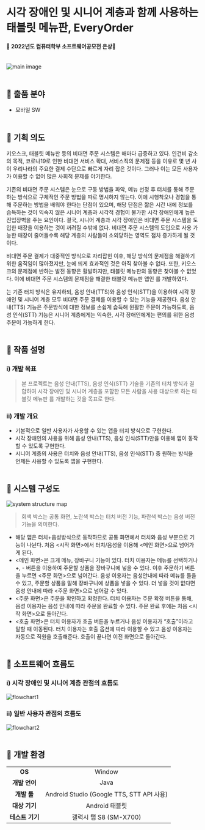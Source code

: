 # 시각 장애인 및 시니어 계층과 함께 사용하는 태블릿 메뉴판, EveryOrder
#### 🥈 2022년도 컴퓨터학부 소프트웨어공모전 은상🥈<br><br>
![main image](https://user-images.githubusercontent.com/69834230/221628882-3c44091e-e71f-4962-b1da-46f5727fcc49.png) <br><br>

## **🔎 출품 분야**
- 모바일 SW <br><br>


## **🔎 기획 의도**  
키오스크, 태블릿 메뉴판 등의 비대면 주문 시스템은 해마다 급증하고 있다. 인건비 감소의 목적, 코로나19로 인한 비대면 서비스 확대, 서비스직의 문제점 등을 이유로 몇 년 사이 우리나라의 주요한 결제 수단으로 빠르게 자리 잡은 것이다. 그러나 이는 모든 사용자가 이용할 수 없어 많은 사회적 문제를 야기한다.

 기존의 비대면 주문 시스템은 눈으로 구동 방법을 파악, 메뉴 선정 후 터치를 통해 주문하는 방식으로 구체적인 주문 방법을 따로 명시하지 않는다. 이에 시행착오나 경험을 통해 주문하는 방법을 배워야 한다는 단점이 있으며, 해당 단점은 짧은 시간 내에 정보를 습득하는 것이 익숙지 않은 시니어 계층과 시각적 경험이 불가한 시각 장애인에게 높은 진입장벽을 주는 요인이다.
결국, 시니어 계층과 시각 장애인은 비대면 주문 시스템을 도입한 매장을 이용하는 것이 꺼려질 수밖에 없다. 비대면 주문 시스템의 도입으로 사용 가능한 매장이 줄어들수록 해당 계층의 사람들이 소외당하는 영역도 점차 증가하게 될 것이다.

 비대면 주문 결제가 대중적인 방식으로 자리잡힌 이후, 해당 방식의 문제점을 해결하기 위한 움직임이 많아졌지만, 눈에 띄게 효과적인 것은 아직 찾아볼 수 없다. 또한, 키오스크의 문제점에 반하는 발전 동향은 활발하지만, 태블릿 메뉴판의 동향은 찾아볼 수 없었다. 이에 비대면 주문 시스템의 문제점을 해결한 태블릿 메뉴판 앱인 <EveryOrder>를 개발하였다.

 <EveryOrder>는 기존 터치 방식은 유지하되, 음성 안내(TTS)와 음성 인식(STT)을 이용하여 시각 장애인 및 시니어 계층 모두 비대면 주문 결제를 이용할 수 있는 기능을 제공한다. 음성 안내(TTS) 기능은 주문방식에 대한 정보를 손쉽게 습득해 원활한 주문이 가능하도록, 음성 인식(STT) 기능은 시니어 계층에게는 익숙한, 시각 장애인에게는 편의를 위한 음성 주문이 가능하게 한다. <br><br>


## **🔎 작품 설명**
### i) 개발 목표
> 본 프로젝트는 음성 안내(TTS), 음성 인식(STT) 기술을 기존의 터치 방식과 결합하여 시각 장애인 및 시니어 계층을 포함한 모든 사람을 사용 대상으로 하는 태블릿 메뉴판 <EveryOrder>를 개발하는 것을 목표로 한다.
### ii) 개발 개요
- 기본적으로 일반 사용자가 사용할 수 있는 앱을 터치 방식으로 구현한다.
-  시각 장애인의 사용을 위해 음성 안내(TTS), 음성 인식(STT)만을 이용해 앱이 동작할 수 있도록 구현한다.
- 시니어 계층의 사용은 터치와 음성 안내(TTS), 음성 인식(STT) 중 원하는 방식을 언제든 사용할 수 있도록 앱을 구현한다. <br><br>


## **🔎 시스템 구성도**

![system structure map](https://user-images.githubusercontent.com/69834230/221624162-561138af-f4b7-4776-81d9-23dfc100f700.png) <br>
> 회색 박스는 공통 화면, 노란색 박스는 터치 버전 기능, 파란색 박스는 음성 버전 기능을 의미한다. <br>

- 해당 앱은 터치+음성방식으로 동작하므로 공통 화면에서 터치와 음성 부분으로 기능이 나뉜다. 처음 <시작 화면>에서 터치/음성을 이용해 <메인 화면>으로 넘어가게 된다.
- <메인 화면>은 크게 메뉴, 장바구니 기능이 있다.
터치 이용자는 메뉴를 선택하거나 +, - 버튼을 이용하여 주문할 상품을 장바구니에 넣을 수 있다. 이후 주문하기 버튼을 누르면 <주문 화면>으로 넘어간다.
음성 이용자는 음성안내에 따라 메뉴를 들을 수 있고, 주문할 상품을 말해 장바구니에 상품을 넣을 수 있다. 더 넣을 것이 없다면 음성 안내에 따라 <주문 화면>으로 넘어갈 수 있다.
- <주문 화면>은 주문을 확인하고 확정한다. 터치 이용자는 주문 확정 버튼을 통해, 음성 이용자는 음성 안내에 따라 주문을 완료할 수 있다. 주문 완료 후에는 처음 <시작 화면>으로 돌아간다.
- <호출 화면>은 터치 이용자가 호출 버튼을 누르거나 음성 이용자가 “호출”이라고 말할 때 이동된다. 터치 이용자는 호출 옵션에 따라 이용할 수 있고 음성 이용자는 자동으로 직원을 호출해준다. 호출이 끝나면 이전 화면으로 돌아간다. <br><br>


## **🔎 소프트웨어 흐름도**
### i) 시각 장애인 및 시니어 계층 관점의 흐름도
![flowchart1](https://user-images.githubusercontent.com/69834230/221627583-2f8b9cb0-4dcc-4f32-8bca-301d89c8f52a.png) <br>

### ii) 일반 사용자 관점의 흐름도
![flowchart2](https://user-images.githubusercontent.com/69834230/221627844-0bff85c3-6eef-4805-b843-f55eb5ab510f.png) <br><br>

## **🔎 개발 환경**
|||
|:------:|:--------:|
|**OS**|Window|
|**개발 언어**|Java|
|**개발 툴**|Android Studio (Google TTS, STT API 사용)|
|**대상 기기**|Android 태블릿|
|**테스트 기기**|갤럭시 탭 S8 (SM-X700)|

